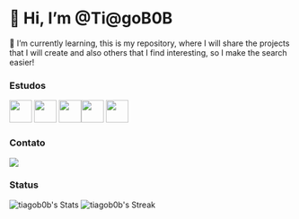 # 👋 Hi, I’m @Ti@goB0B


🌱 I’m currently learning, this is my repository, where I will share the projects that I will create and also others that I find interesting, so I make the search easier!

### Estudos

<img src="https://cdn.jsdelivr.net/gh/devicons/devicon/icons/python/python-original.svg" width="40" height="40"/> <img src="https://cdn.jsdelivr.net/gh/devicons/devicon/icons/linux/linux-original.svg" width="40" height="40"/> <img src="https://cdn.jsdelivr.net/gh/devicons/devicon/icons/graphql/graphql-plain.svg" width="40" height="40"/><img src="https://cdn.jsdelivr.net/gh/devicons/devicon/icons/docker/docker-original.svg" width="40" height="40"/> <img src="https://cdn.jsdelivr.net/gh/devicons/devicon/icons/bash/bash-original.svg" width="40" height="40" />


### Contato
[<img src="https://img.shields.io/badge/linkedin-%230077B5.svg?&style=for-the-badge&logo=linkedin&logoColor=white" />](https://www.linkedin.com/in/tiagosergiobarbosaferreira/) 



### Status
![tiagob0b's Stats](https://github-readme-stats.vercel.app/api?username=tiagob0b&theme=shades-of-purple&show_icons=true&hide_border=true&count_private=true) ![tiagob0b's Streak](https://github-readme-streak-stats.herokuapp.com/?user=tiagob0b&theme=shades-of-purple&hide_border=true)

